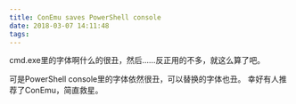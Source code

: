 ```yaml
---
title: ConEmu saves PowerShell console
date: 2018-03-07 14:11:48
tags:
---
```

cmd.exe里的字体啊什么的很丑，然后……反正用的不多，就这么算了吧。

可是PowerShell console里的字体依然很丑，可以替换的字体也丑。
幸好有人推荐了ConEmu，简直救星。